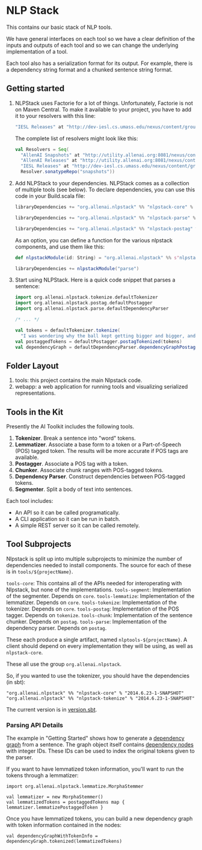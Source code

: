 # NLP Stack

This contains our basic stack of NLP tools.

We have general interfaces on each tool so we have a clear definition of the
inputs and outputs of each tool and so we can change the underlying
implementation of a tool.

Each tool also has a serialization format for its output.  For example, there
is a dependency string format and a chunked sentence string format.

## Getting started

1.  NLPStack uses Factorie for a lot of things. Unfortunately, Factorie is not on Maven Central. To make it available to your project, you have to add it to your resolvers with this line:

    ```scala
    "IESL Releases" at "http://dev-iesl.cs.umass.edu/nexus/content/groups/public"
    ```
    The complete list of resolvers might look like this:
    ```scala
    val Resolvers = Seq(
      "AllenAI Snapshots" at "http://utility.allenai.org:8081/nexus/content/repositories/snapshots",
      "AllenAI Releases" at "http://utility.allenai.org:8081/nexus/content/repositories/releases",
      "IESL Releases" at "http://dev-iesl.cs.umass.edu/nexus/content/groups/public",
      Resolver.sonatypeRepo("snapshots"))
    ```
2.  Add NLPStack to your dependencies. NLPStack comes as a collection of multiple tools (see below). To declare dependencies, you can use this code in your Build.scala file:

    ```scala
    libraryDependencies += "org.allenai.nlpstack" %% "nlpstack-core" % "0.2"

    libraryDependencies += "org.allenai.nlpstack" %% "nlpstack-parse" % "0.2"

    libraryDependencies += "org.allenai.nlpstack" %% "nlpstack-postag" % "0.2"
    ```
    As an option, you can define a function for the various nlpstack components, and use them like this:
    ```scala
    def nlpstackModule(id: String) = "org.allenai.nlpstack" %% s"nlpstack-${id}" % "0.2"

    libraryDependencies += nlpstackModule("parse")
    ```
3.  Start using NLPStack. Here is a quick code snippet that parses a sentence:

    ```scala
    import org.allenai.nlpstack.tokenize.defaultTokenizer
    import org.allenai.nlpstack.postag.defaultPostagger
    import org.allenai.nlpstack.parse.defaultDependencyParser

    /* ... */

    val tokens = defaultTokenizer.tokenize(
      "I was wondering why the ball kept getting bigger and bigger, and then it hit me.")
    val postaggedTokens = defaultPostagger.postagTokenized(tokens)
    val dependencyGraph = defaultDependencyParser.dependencyGraphPostagged(postaggedTokens)
    ```

## Folder Layout

1.  tools: this project contains the main Nlpstack code.
2.  webapp: a web application for running tools and visualizing serialized
    representations.

## Tools in the Kit

Presently the AI Toolkit includes the following tools.

1.  **Tokenizer**.  Break a sentence into "word" tokens.
2.  **Lemmatizer**.  Associate a base form to a token or a Part-of-Speech (POS) tagged token.  The results will be more accurate if POS tags are available.
3.  **Postagger**.  Associate a POS tag with a token.
4.  **Chunker**.  Associate chunk ranges with POS-tagged tokens.
5.  **Dependency Parser**.  Construct dependencies between POS-tagged tokens.
6.  **Segmenter**.  Split a body of text into sentences.

Each tool includes:

* An API so it can be called programatically.
* A CLI application so it can be run in batch.
* A simple REST server so it can be called remotely.

## Tool Subprojects

Nlpstack is split up into multiple subprojects to minimize the number of
dependencies needed to install components. The source for each of these is in
`tools/${projectName}`.

`tools-core`: This contains all of the APIs needed for interoperating with Nlpstack, but none of the implementations.
`tools-segment`: Implementation of the segmenter. Depends on `core`.
`tools-lemmatize`: Implementation of the lemmatizer. Depends on `core`.
`tools-tokenize`: Implementation of the tokenizer. Depends on `core`.
`tools-postag`: Implementation of the POS tagger. Depends on `tokenize`.
`tools-chunk`: Implementation of the sentence chunker. Depends on `postag`.
`tools-parse`: Implementation of the dependency parser. Depends on `postag`.

These each produce a single artifact, named `nlptools-${projectName}`.
A client should depend on every implementation they will be using, as well as `nlpstack-core`.

These all use the group `org.allenai.nlpstack`.

So, if you wanted to use the tokenizer, you should have the dependencies (in sbt):

```
"org.allenai.nlpstack" %% "nlpstack-core" % "2014.6.23-1-SNAPSHOT"
"org.allenai.nlpstack" %% "nlpstack-tokenize" % "2014.6.23-1-SNAPSHOT"
```

The current version is in [version.sbt](version.sbt).

### Parsing API Details

The example in "Getting Started" shows how to generate a
[dependency graph](https://github.com/allenai/nlpstack/blob/master/tools/core/src/main/scala/org/allenai/nlpstack/parse/graph/DependencyGraph.scala)
from a sentence. The graph object itself contains [dependency nodes](https://github.com/allenai/nlpstack/blob/master/tools/core/src/main/scala/org/allenai/nlpstack/parse/graph/DependencyNode.scala)
with integer IDs. These IDs can be used to index the original tokens given to the parser.

If you want to have lemmatized token information, you'll want to run the tokens through a lemmatizer:
```
import org.allenai.nlpstack.lemmatize.MorphaStemmer

val lemmatizer = new MorphaStemmer()
val lemmatizedTokens = postaggedTokens map { lemmatizer.lemmatizePostaggedToken }
```

Once you have lemmatized tokens, you can build a new dependency graph with token information contained in the nodes:
```
val dependencyGraphWithTokenInfo = dependencyGraph.tokenized(lemmatizedTokens)
```
